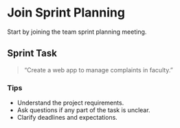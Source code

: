 # Join Sprint Planning

Start by joining the team sprint planning meeting.

## Sprint Task

> “Create a web app to manage complaints in faculty.”

### Tips

- Understand the project requirements.
- Ask questions if any part of the task is unclear.
- Clarify deadlines and expectations.
